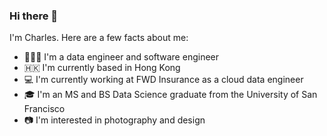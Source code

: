 ### Hi there 👋

I'm Charles. Here are a few facts about me:

- 👨🏻‍💻 I'm a data engineer and software engineer
- 🇭🇰 I'm currently based in Hong Kong
- 💻 I'm currently working at FWD Insurance as a cloud data engineer
- 🎓 I'm an MS and BS Data Science graduate from the University of San Francisco 
- 📷 I'm interested in photography and design